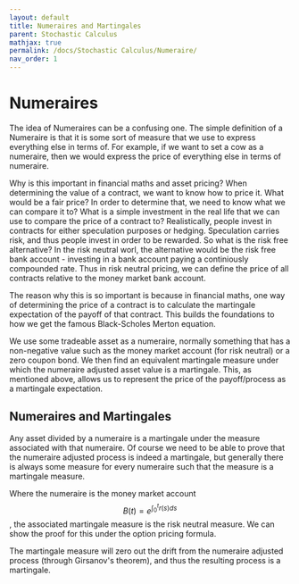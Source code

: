 ```yaml
---
layout: default
title: Numeraires and Martingales
parent: Stochastic Calculus
mathjax: true
permalink: /docs/Stochastic Calculus/Numeraire/
nav_order: 1
---
```

# Numeraires
The idea of Numeraires can be a confusing one. The simple definition of a Numeraire is that it is some sort of measure that we use to express everything else in terms of. For example, if we want to set a cow as a numeraire, then we would express the price of everything else in terms of numeraire.

Why is this important in financial maths and asset pricing? When determining the value of a contract, we want to know how to price it. What would be a fair price? In order to determine that, we need to know what we can compare it to? What is a simple investment in the real life that we can use to compare the price of a contract to? Realistically, people invest in contracts for either speculation purposes or hedging. Speculation carries risk, and thus people invest in order to be rewarded. So what is the risk free alternative? In the risk neutral worl, the alternative would be the risk free bank account - investing in a bank account paying a continiously compounded rate. Thus in risk neutral pricing, we can define the price of all contracts relative to the money market bank account.

The reason why this is so important is because in financial maths, one way of determining the price of a contract is to calculate the martingale expectation of the payoff of that contract. This builds the foundations to how we get the famous Black-Scholes Merton equation. 

We use some tradeable asset as a numeraire, normally something that has a non-negative value such as the money market account (for risk neutral) or a zero coupon bond. We then find an equivalent martingale measure under which the numeraire adjusted asset value is a martingale. This, as mentioned above, allows us to represent the price of the payoff/process as a martingale expectation.

## Numeraires and Martingales
Any asset divided by a numeraire is a martingale under the measure associated with that numeraire. Of course we need to be able to prove that the numeraire adjusted process is indeed a martingale, but generally there is always some measure for every numeraire such that the measure is a martingale measure.

Where the numeraire is the money market account $$B(t) = e^{\int_{0}^{t} r(s)ds}$$, the associated martingale measure is the risk neutral measure. We can show the proof for this under the option pricing formula.

The martingale measure will zero out the drift from the numeraire adjusted process (through Girsanov's theorem), and thus the resulting process is a martingale.

